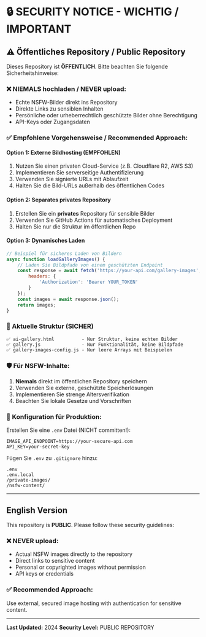 # 🔒 SECURITY NOTICE - WICHTIG / IMPORTANT

## ⚠️ Öffentliches Repository / Public Repository

Dieses Repository ist **ÖFFENTLICH**. Bitte beachten Sie folgende Sicherheitshinweise:

### ❌ NIEMALS hochladen / NEVER upload:
- Echte NSFW-Bilder direkt ins Repository
- Direkte Links zu sensiblen Inhalten
- Persönliche oder urheberrechtlich geschützte Bilder ohne Berechtigung
- API-Keys oder Zugangsdaten

### ✅ Empfohlene Vorgehensweise / Recommended Approach:

#### Option 1: Externe Bildhosting (EMPFOHLEN)
1. Nutzen Sie einen privaten Cloud-Service (z.B. Cloudflare R2, AWS S3)
2. Implementieren Sie serverseitige Authentifizierung
3. Verwenden Sie signierte URLs mit Ablaufzeit
4. Halten Sie die Bild-URLs außerhalb des öffentlichen Codes

#### Option 2: Separates privates Repository
1. Erstellen Sie ein **privates** Repository für sensible Bilder
2. Verwenden Sie GitHub Actions für automatisches Deployment
3. Halten Sie nur die Struktur im öffentlichen Repo

#### Option 3: Dynamisches Laden
```javascript
// Beispiel für sicheres Laden von Bildern
async function loadGalleryImages() {
    // Laden Sie Bildpfade von einem geschützten Endpoint
    const response = await fetch('https://your-api.com/gallery-images', {
        headers: {
            'Authorization': 'Bearer YOUR_TOKEN'
        }
    });
    const images = await response.json();
    return images;
}
```

### 📁 Aktuelle Struktur (SICHER)
```
✅ ai-gallery.html          - Nur Struktur, keine echten Bilder
✅ gallery.js               - Nur Funktionalität, keine Bildpfade
✅ gallery-images-config.js - Nur leere Arrays mit Beispielen
```

### 🛡️ Für NSFW-Inhalte:
1. **Niemals** direkt im öffentlichen Repository speichern
2. Verwenden Sie externe, geschützte Speicherlösungen
3. Implementieren Sie strenge Altersverifikation
4. Beachten Sie lokale Gesetze und Vorschriften

### 📝 Konfiguration für Produktion:
Erstellen Sie eine `.env` Datei (NICHT committen!):
```env
IMAGE_API_ENDPOINT=https://your-secure-api.com
API_KEY=your-secret-key
```

Fügen Sie `.env` zu `.gitignore` hinzu:
```gitignore
.env
.env.local
/private-images/
/nsfw-content/
```

---

## English Version

This repository is **PUBLIC**. Please follow these security guidelines:

### ❌ NEVER upload:
- Actual NSFW images directly to the repository
- Direct links to sensitive content
- Personal or copyrighted images without permission
- API keys or credentials

### ✅ Recommended Approach:
Use external, secured image hosting with authentication for sensitive content.

---

**Last Updated:** 2024
**Security Level:** PUBLIC REPOSITORY